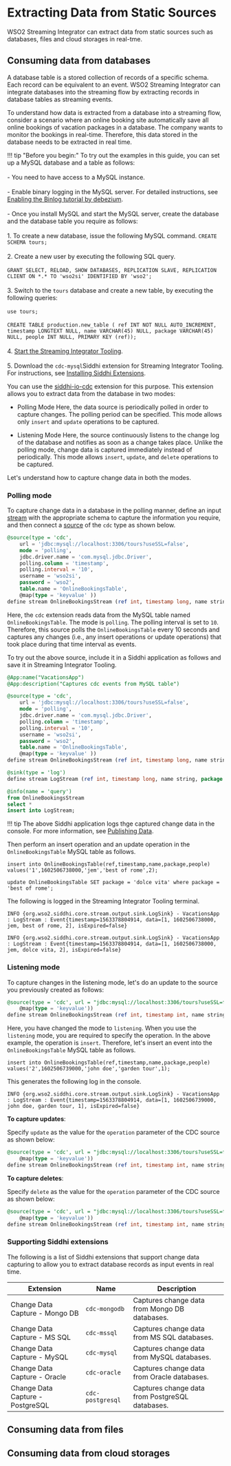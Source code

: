 # Extracting Data from Static Sources

WSO2 Streaming Integrator can extract data from static sources such as databases, files and cloud storages in real-tme. 

## Consuming data from databases

A database table is a stored collection of records of a specific schema. Each record can be equivalent to an event. WSO2 Streaming Integrator can integrate databases into the streaming flow by extracting records in database tables as streaming events.

To understand how data is extracted from a database into a streaming flow, consider a scenario where an online booking site automatically save all online bookings of vacation packages in a database. The company wants to monitor the bookings in real-time. Therefore, this data stored in the database needs to be extracted in real time.

!!! tip "Before you begin:"
    To try out the examples in this guide, you can set up a MySQL database and a table as follows:<br/><br/>
    - You need to have access to a MySQL instance.<br/><br/>
    - Enable binary logging in the MySQL server. For detailed instructions, see [Enabling the Binlog tutorial by debezium](https://debezium.io/docs/connectors/mysql/#enabling-the-binlog).<br/><br/>
    - Once you install MySQL and start the MySQL server, create the database and the database table you require as follows:<br/><br/>
        1. To create a new database, issue the following MySQL command.
            ```
            CREATE SCHEMA tours;
            ```<br/><br/>
        2. Create a new user by executing the following SQL query.<br/><br/>
            ```
            GRANT SELECT, RELOAD, SHOW DATABASES, REPLICATION SLAVE, REPLICATION CLIENT ON *.* TO 'wso2si' IDENTIFIED BY 'wso2';
            ```<br/><br/>
        3. Switch to the `tours` database and create a new table, by executing the following queries:<br/><br/>
            `use tours;`<br/><br/>
            `CREATE TABLE production.new_table (
              ref INT NOT NULL AUTO_INCREMENT,
              timestamp LONGTEXT NULL,
              name VARCHAR(45) NULL,
              package VARCHAR(45) NULL,
              people INT NULL,
              PRIMARY KEY (ref));`<br/><br/>
        4. [Start the Streaming Integrator Tooling](../develop/streaming-integrator-studio-overview.md/#starting-streaming-integrator-tooling).<br/><br/>
        5. Download the `cdc-mysql`Siddhi extension for Streaming Integrator Tooling. For instructions, see [Installing Siddhi Extensions](../develop/installing-siddhi-extensions.md/#installing-an-extension).
                      

You can use the [siddhi-io-cdc](https://siddhi-io.github.io/siddhi-io-cdc/api/latest/) extension for this purpose. This extension allows you to extract data from the database in two modes:

- Polling Mode
    Here, the data source is periodically polled in order to capture changes. The polling period can be specified. This mode allows only `insert` and `update` operations to be captured.

- Listening Mode
    Here, the source continuously listens to the change log of the database and notifies as soon as a change takes place. Unlike the polling mode, change data is captured immediately instead of periodically. This mode allows `insert`, `update`, and `delete` operations to be captured.
    
Let's understand how to capture change data in both the modes.

### Polling mode

To capture change data in a database in the polling manner, define an input [stream](https://siddhi.io/en/v5.1/docs/query-guide/#stream) with the appropriate schema to capture the information you require, and then connect a [source](https://siddhi.io/en/v5.1/docs/query-guide/#source) of the `cdc` type as shown below.

```sql
@source(type = 'cdc',
    url = 'jdbc:mysql://localhost:3306/tours?useSSL=false',
    mode = 'polling',
    jdbc.driver.name = 'com.mysql.jdbc.Driver',
    polling.column = 'timestamp',
    polling.interval = '10',
    username = 'wso2si',
    password = 'wso2',
    table.name = 'OnlineBookingsTable',
    @map(type = 'keyvalue' ))
define stream OnlineBookingsStream (ref int, timestamp long, name string, package string, people int);
```

Here, the `cdc` extension reads data from the MySQL table named `OnlineBookingsTable`. The mode is `polling`. The polling interval is set to `10`. Therefore, this source polls the `OnlineBookingsTable` every 10 seconds and captures any changes (i.e., any insert operations or update operations) that took place during that time interval as events.

To try out the above source, include it in a Siddhi application as follows and save it in Streaming Integrator Tooling.

```sql
@App:name("VacationsApp")
@App:description("Captures cdc events from MySQL table")

@source(type = 'cdc',
    url = 'jdbc:mysql://localhost:3306/tours?useSSL=false',
    mode = 'polling',
    jdbc.driver.name = 'com.mysql.jdbc.Driver',
    polling.column = 'timestamp',
    polling.interval = '10',
    username = 'wso2si',
    password = 'wso2',
    table.name = 'OnlineBookingsTable',
    @map(type = 'keyvalue' ))
define stream OnlineBookingsStream (ref int, timestamp long, name string, package string, people int);

@sink(type = 'log')
define stream LogStream (ref int, timestamp long, name string, package string, people int);

@info(name = 'query')
from OnlineBookingsStream
select *
insert into LogStream;
```
!!! tip
    The above Siddhi application logs thge captured change data in the console. For more information, see [Publishing Data](publishing-data-to-event-stream-consumers.md).

Then perform an insert operation and an update operation in the `OnlineBookingsTable` MySQL table as follows.

`insert into OnlineBookingsTable(ref,timestamp,name,package,people) values('1',1602506738000,'jem','best of rome',2);`

`update OnlineBookingsTable SET package = 'dolce vita' where package = 'best of rome';`

The following is logged in the Streaming Integrator Tooling terminal.

`INFO {org.wso2.siddhi.core.stream.output.sink.LogSink} - VacationsApp : LogStream : Event{timestamp=1563378804914, data=[1, 1602506738000, jem, best of rome, 2], isExpired=false}`

`INFO {org.wso2.siddhi.core.stream.output.sink.LogSink} - VacationsApp : LogStream : Event{timestamp=1563378804914, data=[1, 1602506738000, jem, dolce vita, 2], isExpired=false}`

### Listening mode

To capture changes in the listening mode, let's do an update to the source you previously created as follows:

```sql
@source(type = 'cdc', url = "jdbc:mysql://localhost:3306/tours?useSSL=false", username = "wso2si", password = "wso2", table.name = "OnlineBookingsTable", operation = "insert", mode = "listening", jdbc.driver.name = "com.mysql.jdbc.Driver",
	@map(type = 'keyvalue'))
define stream OnlineBookingsStream (ref int, timestamp int, name string, package string, people int);
```
Here, you have changed the mode to `listening`. When you use the `listening` mode, you are required to specify the operation. In the above example, the operation is `insert`. Therefore, let's insert an event into the `OnlineBookingsTable` MySQL table as follows.

`insert into OnlineBookingsTable(ref,timestamp,name,package,people) values('2',1602506739000,'john doe','garden tour',1);`

This generates the following log in the console.

``INFO {org.wso2.siddhi.core.stream.output.sink.LogSink} - VacationsApp : LogStream : Event{timestamp=1563378804914, data=[1, 1602506739000, john doe, garden tour, 1], isExpired=false}``

**To capture updates**:

Specify `update` as the value for the `operation` parameter of the CDC source as shown below:

```sql
@source(type = 'cdc', url = "jdbc:mysql://localhost:3306/tours?useSSL=false", username = "wso2si", password = "wso2", table.name = "OnlineBookingsTable", operation = "update", mode = "listening", jdbc.driver.name = "com.mysql.jdbc.Driver",
	@map(type = 'keyvalue'))
define stream OnlineBookingsStream (ref int, timestamp int, name string, package string, people int);
```

**To capture deletes**:

Specify `delete` as the value for the `operation` parameter of the CDC source as shown below:

```sql
@source(type = 'cdc', url = "jdbc:mysql://localhost:3306/tours?useSSL=false", username = "wso2si", password = "wso2", table.name = "OnlineBookingsTable", operation = "delete", mode = "listening", jdbc.driver.name = "com.mysql.jdbc.Driver",
	@map(type = 'keyvalue'))
define stream OnlineBookingsStream (ref int, timestamp int, name string, package string, people int);
```

### Supporting Siddhi extensions

The following is a list of Siddhi extensions that support change data capturing to allow you to extract database records as input events in real time.

| **Extension**                    | **Name**         | **Description**                                 |
|----------------------------------|------------------|-------------------------------------------------|
| Change Data Capture - Mongo DB   | `cdc-mongodb`    | Captures change data from Mongo DB databases.   | 
| Change Data Capture - MS SQL     | `cdc-mssql`      | Captures change data from MS SQL databases.     |
| Change Data Capture - MySQL      | `cdc-mysql`      | Captures change data from MySQL databases.      | 
| Change Data Capture - Oracle     | `cdc-oracle`     | Captures change data from Oracle databases.     |
| Change Data Capture - PostgreSQL | `cdc-postgresql` | Captures change data from PostgreSQL databases. |


## Consuming data from files

## Consuming data from cloud storages